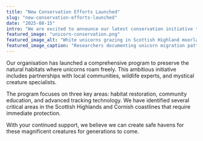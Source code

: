 ```yaml
---
title: "New Conservation Efforts Launched"
slug: "new-conservation-efforts-launched"
date: "2025-08-15"
intro: "We are excited to announce our latest conservation initiative to protect unicorn habitats across the UK."
featured_image: "unicorn-conservation.png"
featured_image_alt: "White unicorns grazing in Scottish Highland moorland under double rainbow with researchers watching."
featured_image_caption: "Researchers documenting unicorn migration patterns."
---
```


Our organisation has launched a comprehensive program to preserve the natural habitats where unicorns roam freely. This
ambitious initiative includes partnerships with local communities, wildlife experts, and mystical creature specialists.

The program focuses on three key areas: habitat restoration, community education, and advanced tracking technology. We
have identified several critical areas in the Scottish Highlands and Cornish coastlines that require immediate
protection.

With your continued support, we believe we can create safe havens for these magnificent creatures for generations to
come.
